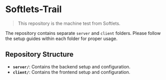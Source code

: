 # Softlets-Trail

>This repository is the machine test from Softlets.

The repository contains separate `server` and `client` folders. Please follow the setup guides within each folder for proper usage.

## Repository Structure

- **`server/`**: Contains the backend setup and configuration.
- **`client/`**: Contains the frontend setup and configuration.
